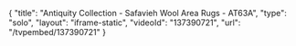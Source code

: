 {
    "title": "Antiquity Collection - Safavieh Wool Area Rugs - AT63A",
    "type": "solo",
    "layout": "iframe-static",
    "videoId": "137390721",
    "url": "\/tvpembed\/137390721"
}